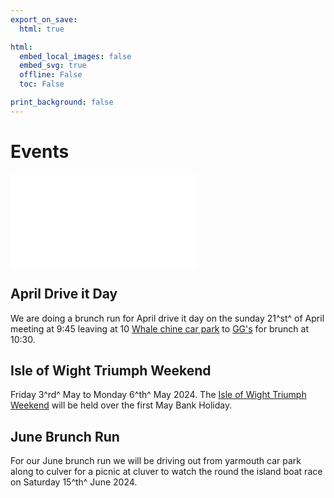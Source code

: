 ```yaml
---
export_on_save:
  html: true

html:
  embed_local_images: false
  embed_svg: true
  offline: False
  toc: False

print_background: false
---
```


# Events

![menubar](/dev/menubar.md)

## April Drive it Day

We are doing a brunch run for April drive it day on the sunday 21^st^ of April meeting at 9:45 leaving at 10 [Whale chine car park](https://w3w.co/amplified.allow.muddle) to [GG's](https://www.ggsiow.com/) for brunch at 10:30.

## Isle of Wight Triumph Weekend

Friday 3^rd^ May to Monday 6^th^ May 2024.
The [Isle of Wight Triumph Weekend](/weekend.html) will be held over the first May Bank Holiday.

## June Brunch Run

For our June brunch run we will be driving out from yarmouth car park along to culver for a picnic at cluver to watch the round the island boat race on Saturday 15^th^ June 2024.